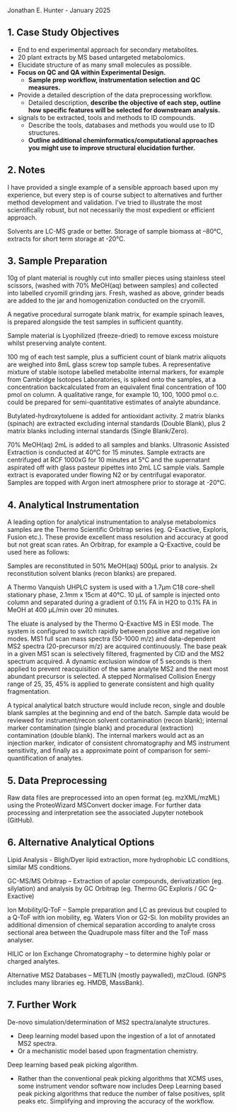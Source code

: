 Jonathan E. Hunter - January 2025

## 1. Case Study Objectives
- End to end experimental approach for secondary metabolites.
- 20 plant extracts by MS based untargeted metabolomics.
- Elucidate structure of as many small molecules as possible.
- **Focus on QC and QA within Experimental Design.**
    - **Sample prep workflow, instrumentation selection and QC measures.**
- Provide a detailed description of the data preprocessing workflow.
    - Detailed description, **describe the objective of each step, outline how specific features will be selected for downstream analysis.**  
- signals to be extracted, tools and methods to ID compounds.
    - Describe the tools, databases and methods you would use to ID structures.    
    - **Outline additional cheminformatics/computational approaches you might use to improve structural elucidation further.**  

## 2. Notes
I have provided a single example of a sensible approach based upon my experience, but every step is of course subject to alternatives and further method development and validation. I’ve tried to illustrate the most scientifically robust, but not necessarily the most expedient or efficient approach.

Solvents are LC-MS grade or better. Storage of sample biomass at –80°C, extracts for short term storage at -20°C.

## 3. Sample Preparation
10g of plant material is roughly cut into smaller pieces using stainless steel scissors, (washed with 70% MeOH(aq) between samples) and collected into labelled cryomill grinding jars. Fresh, washed as above, grinder beads are added to the jar and homogenization conducted on the cryomill.

A negative procedural surrogate blank matrix, for example spinach leaves, is prepared alongside the test samples in sufficient quantity.

Sample material is Lyophilized (freeze-dried) to remove excess moisture whilst preserving analyte content.

100 mg of each test sample, plus a sufficient count of blank matrix aliquots are weighed into 8mL glass screw top sample tubes. A representative mixture of stable isotope labelled metabolite internal markers, for example from Cambridge Isotopes Laboratories, is spiked onto the samples, at a concentration backcalculated from an equivalent final concentration of 100 pmol on column. A qualitative range, for example 10, 100, 1000 pmol o.c. could be prepared for semi-quantitative estimates of analyte abundance.

Butylated-hydroxytoluene is added for antioxidant activity. 2 matrix blanks (spinach) are extracted excluding internal standards (Double Blank), plus 2 matrix blanks including internal standards (Single Blank/Zero).

70% MeOH(aq) 2mL is added to all samples and blanks. Ultrasonic Assisted Extraction is conducted at 40°C for 15 minutes. Sample extracts are centrifuged at RCF 1000xG for 10 minutes at 5°C and the supernatant aspirated off with glass pasteur pipettes into 2mL LC sample vials. Sample extract is evaporated under flowing N2 or by centrifugal evaporator. Samples are topped with Argon inert atmosphere prior to storage at -20°C.

## 4. Analytical Instrumentation
A leading option for analytical instrumentation to analyse metabolomics samples are the Thermo Scientific Orbitrap series (eg. Q-Exactive, Exploris, Fusion etc.). These provide excellent mass resolution and accuracy at good but not great scan rates. An Orbitrap, for example a Q-Exactive, could be used here as follows:

Samples are reconstituted in 50% MeOH(aq) 500µL prior to analysis. 2x reconstitution solvent blanks (recon blanks) are prepared.

A Thermo Vanquish UHPLC system is used with a 1.7µm C18 core-shell stationary phase, 2.1mm x 15cm at 40°C. 10 µL of sample is injected onto column and separated during a gradient of 0.1% FA in H2O to 0.1% FA in MeOH at 400 µL/min over 20 minutes.

The eluate is analysed by the Thermo Q-Exactive MS in ESI mode. The system is configured to switch rapidly between positive and negative ion modes. MS1 full scan mass spectra (50-1000 m/z) and data-dependent MS2 spectra (20-precursor m/z) are acquired continuously. The base peak in a given MS1 scan is selectively filtered, fragmented by CID and the MS2 spectrum acquired. A dynamic exclusion window of 5 seconds is then applied to prevent reacquisition of the same analyte MS2 and the next most abundant precursor is selected. A stepped Normalised Collision Energy range of 25, 35, 45% is applied to generate consistent and high quality fragmentation.

A typical analytical batch structure would include recon, single and double blank samples at the beginning and end of the batch. Sample data would be reviewed for instrument/recon solvent contamination (recon blank); internal marker contamination (single blank) and procedural (extraction) contamination (double blank). The internal markers would act as an injection marker, indicator of consistent chromatography and MS instrument sensitivity, and finally as a approximate point of comparison for semi-quantification of analytes.

## 5. Data Preprocessing
Raw data files are preprocessed into an open format (eg. mzXML/mzML) using the ProteoWizard MSConvert docker image. For further data processing and interpretation see the associated Jupyter notebook (GitHub).

## 6. Alternative Analytical Options
Lipid Analysis - Bligh/Dyer lipid extraction, more hydrophobic LC conditions, similar MS conditions.

GC-MS/MS Orbitrap – Extraction of apolar compounds, derivatization (eg. silylation) and analysis by GC Orbitrap (eg. Thermo GC Exploris / GC Q-Exactive)

Ion Mobility/Q-ToF – Sample preparation and LC as previous but coupled to a Q-ToF with ion mobility, eg. Waters Vion or G2-Si. Ion mobility provides an additional dimension of chemical separation according to analyte cross sectional area between the Quadrupole mass filter and the ToF mass analyser.

HILIC or Ion Exchange Chromatography – to determine highly polar or charged analytes.

Alternative MS2 Databases – METLIN (mostly paywalled), mzCloud. (GNPS includes many libraries eg. HMDB, MassBank).

## 7. Further Work
De-novo simulation/determination of MS2 spectra/analyte structures.
- Deep learning model based upon the ingestion of a lot of annotated MS2 spectra.
- Or a mechanistic model based upon fragmentation chemistry.  

Deep learning based peak picking algorithm.
- Rather than the conventional peak picking algorithms that XCMS uses, some instrument vendor software now includes Deep Learning based peak picking algorithms that reduce the number of false positives, split peaks etc. Simplifying and improving the accuracy of the workflow.